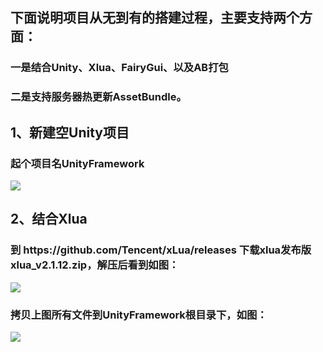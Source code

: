 <h2>下面说明项目从无到有的搭建过程，主要支持两个方面：</h2>
   <h3>一是结合Unity、Xlua、FairyGui、以及AB打包</h3>
   <h3>二是支持服务器热更新AssetBundle。</h3>

<h2>1、新建空Unity项目</h2>
   <h3>起个项目名UnityFramework</h3>
   <img src="https://github.com/terribleness/Unity-Xlua-FairyGui-AssetBundle/blob/master/document/QQ%E6%88%AA%E5%9B%BE20181204142922.png"/>
   
<h2>2、结合Xlua</h2>
   <h3>到 https://github.com/Tencent/xLua/releases 下载xlua发布版xlua_v2.1.12.zip，解压后看到如图：</h3>
   <img src="https://github.com/terribleness/Unity-Xlua-FairyGui-AssetBundle/blob/master/document/QQ%E6%88%AA%E5%9B%BE20181204143454.png"/>
   
   <h3>拷贝上图所有文件到UnityFramework根目录下，如图：</h3>
   <img src="https://github.com/terribleness/Unity-Xlua-FairyGui-AssetBundle/blob/master/document/QQ%E6%88%AA%E5%9B%BE20181204144058.png"/>
